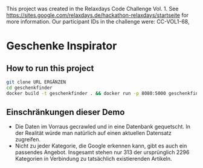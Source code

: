This project was created in the Relaxdays Code Challenge Vol. 1. See https://sites.google.com/relaxdays.de/hackathon-relaxdays/startseite for more information. Our participant IDs in the challenge were: CC-VOL1-68,

# Geschenke Inspirator


## How to run this project
```bash
git clone URL ERGÄNZEN
cd geschenkfinder
docker build -t geschenkfinder . && docker run -p 8080:5000 geschenkfinder 
```

## Einschränkungen dieser Demo

*  Die Daten im Vorraus gecrawled und in eine Datenbank gequetscht.  In der Realität würde man natürlich auf einen aktuellen Datensatz zugreifen.
* Nicht zu jeder Kategorie, die Google erkennen kann, gibt es auch ein passendes Angebot. Insgesamt stehen nur 313 der ursprünglich 2296 Kategorien in Verbindung zu tatsächlich existierenden Artikeln.